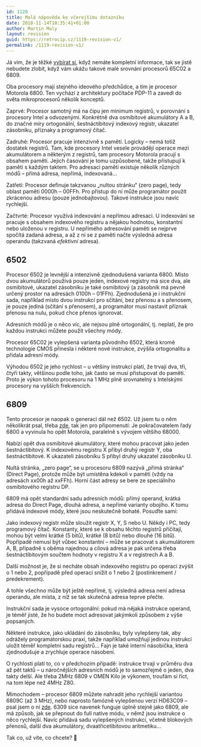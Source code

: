 ```yaml
---
id: 1120
title: Malá nápověda ke včerejšímu dotazníku
date: 2018-11-14T10:35:41+01:00
author: Martin Maly
layout: revision
guid: https://retrocip.cz/1119-revision-v1/
permalink: /1119-revision-v1/
---
```

Já vím, že je těžké [vybírat si](https://retrocip.cz/jste-unaveni-z-gigahertzu-a-terabytu/), když nemáte kompletní informace, tak se jistě nebudete zlobit, když vám ukážu takové malé srovnání procesorů 65C02 a 6809.

<!--more-->

Oba procesory mají stejného ideového předchůdce, a tím je procesor Motorola 6800. Ten vychází z architektury počítače PDP-11 a zavedl do světa mikroprocesorů několik konceptů.

Zaprvé: Procesor samotný má na čipu jen minimum registrů, v porovnání s procesory Intel a odvozenými. Konkrétně dva osmibitové akumulátory A a B, do značné míry ortogonální, šestnáctibitový indexový registr, ukazatel zásobníku, příznaky a programový čítač.

Zadruhé: Procesor pracuje intenzivně s pamětí. Logicky &#8211; nemá totiž dostatek registrů. Tam, kde procesory Intel vesele provádějí operace mezi akumulátorem a některým z registrů, tam procesory Motorola pracují s obsahem paměti. Jejich časování je tomu uzpůsobené, takže přistupují k paměti s každým taktem. Pro adresaci paměti existuje několik různých módů &#8211; přímá adresa, nepřímá, indexovaná&#8230;

Zatřetí: Procesor definuje takzvanou &#8222;nultou stránku&#8220; (zero page), tedy oblast paměti 0000h &#8211; 00FFh. Pro přístup do ní může programátor použít zkrácenou adresu (pouze jednobajtovou). Takové instrukce jsou navíc rychlejší.

Začtvrté: Procesor využívá indexování a nepřímou adresaci. U indexování se pracuje s obsahem indexového registru a nějakou hodnotou, konstantní nebo uloženou v registru. U nepřímého adresování paměti se nejprve spočítá zadaná adresa, a až z ní se z paměti načte výsledná adresa operandu (takzvaná _efektivní_ adresa).

## 6502

Procesor 6502 je levnější a intenzivně zjednodušená varianta 6800. Místo dvou akumulátorů používá pouze jeden, indexové registry má sice dva, ale osmibitové, ukazatel zásobníku je také osmibitový (a zásobník má pevně určený prostor na adresách 0100h &#8211; 01FFh). Zjednodušená je i instrukční sada, například místo dvou instrukcí pro sčítání, bez přenosu a s přenosem, je pouze jediná (sčítání s přenosem), a programátor musí nastavit příznak přenosu na nulu, pokud chce přenos ignorovat.

Adresních módů je o něco víc, ale nejsou plně ortogonální, tj. neplatí, že pro každou instrukci můžete použít všechny módy.

Procesor 65C02 je vylepšená varianta původního 6502, která kromě technologie CMOS přinesla i některé nové instrukce, zvýšila ortogonalitu a přidala adresní módy.

Výhodou 6502 je jeho rychlost &#8211; u většiny instrukcí platí, že trvají dva, tři, čtyři takty, většinou podle toho, jak často se musí přistupovat do paměti. Proto je výkon tohoto procesoru na 1 MHz plně srovnatelný s Intelskými procesory na vyšších frekvencích.

## 6809

Tento procesor je naopak o generaci dál než 6502. Už jsem tu o něm několikrát psal, třeba [zde](https://retrocip.cz/posledni-krasavec-osmibitove-ery/), tak jen pro připomenutí: Je pokračovatelem řady 6800 a vyvinula ho opět Motorola, paralelně s vývojem většího 68000.

Nabízí opět dva osmibitové akumulátory, které mohou pracovat jako jeden šestnáctibitový. K indexovému registru X přibyl druhý registr Y, oba šestnáctibitové. K ukazateli zásobníku S přibyl druhý ukazatel zásobníku U. 

Nultá stránka, &#8222;zero page&#8220;, se u procesoru 6809 nazývá &#8222;přímá stránka&#8220; (Direct Page), protože může být umístěna kdekoli v paměti (vždy na adresách xx00h až xxFFh). Horní část adresy se bere ze speciálního osmibitového registru DP.

6809 má opět standardní sadu adresních módů: přímý operand, krátká adresa do Direct Page, dlouhá adresa, a nepřímé varianty obojího. K tomu přidává indexové módy, které jsou neskutečně bohaté. Posuďte sami:

Jako indexový registr může sloužit registr X, Y, S nebo U. Někdy i PC, tedy programový čítač. Konstanty, které se k obsahu těchto registrů přičítají, mohou být velmi krátké (5 bitů), krátké (8 bitů) nebo dlouhé (16 bitů). Popřípadě nemusí být vůbec konstantní &#8211; může se pracovat s akumulátorem A, B, případně s oběma najednou a cílová adresa je pak určena třeba šestnáctibitovým součtem hodnoty v registru X a v registrech A a B.

Další možnost je, že si necháte obsah indexového registru po operaci zvýšit o 1 nebo 2, popřípadě před operací snížit o 1 nebo 2 (postinkrement / predekrement).

A tohle všechno může být ještě nepřímé, tj. výsledná adresa není adresa operandu, ale místa, z níž se tak skutečná adresa teprve přečte.

Instrukční sada je vysoce ortogonální: pokud má nějaká instrukce operand, je téměř jisté, že ho budete moct adresovat jakýmkoli způsobem z výše popsaných.

Některé instrukce, jako ukládání do zásobníku, byly vylepšeny tak, aby odrážely programátorskou praxi, takže například umožňují jedinou instrukcí uložit téměř kompletní sadu registrů&#8230; Fajn je také interní násobička, která zjednodušuje a zrychluje operace násobení.

O rychlosti platí to, co v předchozím případě: instrukce trvají v průměru dva až pět taktů &#8211; u náročnějších adresních módů je to samozřejmě o jeden, dva takty delší. Ale třeba 2MHz 6809 v OMEN Kilo je výkonem, troufám si říct, na tom lépe než 4MHz Z80.

Mimochodem &#8211; procesor 6809 můžete nahradit jeho rychlejší variantou 6809C (až 3 MHz), nebo naprosto famózně vylepšenou verzí HD63C09 &#8211; psal jsem o ní [zde](https://retrocip.cz/6309-vse-je-neoficialni/). 6309 sice navenek funguje úplně stejně jako 6809, ale má způsob, jak se přepnout do full native módu, v němž jsou instrukce o něco rychlejší. Navíc přidává sadu vylepšených instrukcí, včetně blokových přenosů, další dva akumulátory, dvaatřicetibitovou aritmetiku&#8230;

Tak co, už víte, co chcete? 🙂
